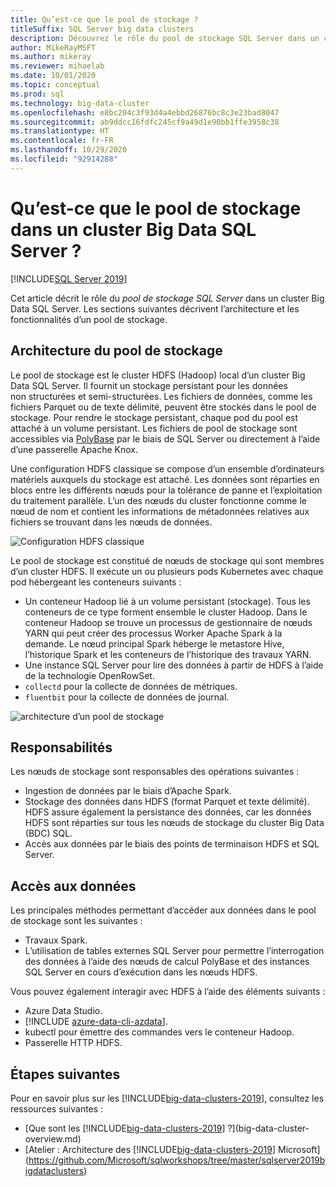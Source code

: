 ```yaml
---
title: Qu’est-ce que le pool de stockage ?
titleSuffix: SQL Server big data clusters
description: Découvrez le rôle du pool de stockage SQL Server dans un cluster Big Data SQL Server 2019, ainsi que l’architecture et les fonctionnalités d’un pool de stockage SQL.
author: MikeRayMSFT
ms.author: mikeray
ms.reviewer: mihaelab
ms.date: 10/01/2020
ms.topic: conceptual
ms.prod: sql
ms.technology: big-data-cluster
ms.openlocfilehash: e8bc204c3f93d4a4ebbd26876bc8c3e23bad8047
ms.sourcegitcommit: ab9ddcc16fdfc245cf9a49d1e90bb1ffe3958c38
ms.translationtype: HT
ms.contentlocale: fr-FR
ms.lasthandoff: 10/29/2020
ms.locfileid: "92914288"
---
```

# <a name="what-is-the-storage-pool-in-a-sql-server-big-data-cluster"></a>Qu’est-ce que le pool de stockage dans un cluster Big Data SQL Server ?

[!INCLUDE[SQL Server 2019](../includes/applies-to-version/sqlserver2019.md)]

Cet article décrit le rôle du *pool de stockage SQL Server* dans un cluster Big Data SQL Server. Les sections suivantes décrivent l’architecture et les fonctionnalités d’un pool de stockage.

## <a name="storage-pool-architecture"></a>Architecture du pool de stockage

Le pool de stockage est le cluster HDFS (Hadoop) local d’un cluster Big Data SQL Server. Il fournit un stockage persistant pour les données non structurées et semi-structurées. Les fichiers de données, comme les fichiers Parquet ou de texte délimité, peuvent être stockés dans le pool de stockage. Pour rendre le stockage persistant, chaque pod du pool est attaché à un volume persistant. Les fichiers de pool de stockage sont accessibles via [PolyBase](../relational-databases/polybase/polybase-guide.md) par le biais de SQL Server ou directement à l’aide d’une passerelle Apache Knox.

Une configuration HDFS classique se compose d’un ensemble d’ordinateurs matériels auxquels du stockage est attaché. Les données sont réparties en blocs entre les différents nœuds pour la tolérance de panne et l’exploitation du traitement parallèle. L’un des nœuds du cluster fonctionne comme le nœud de nom et contient les informations de métadonnées relatives aux fichiers se trouvant dans les nœuds de données.

![Configuration HDFS classique](media/concept-storage-pool/classic-hdfs-setup.png)

Le pool de stockage est constitué de nœuds de stockage qui sont membres d’un cluster HDFS. Il exécute un ou plusieurs pods Kubernetes avec chaque pod hébergeant les conteneurs suivants :

- Un conteneur Hadoop lié à un volume persistant (stockage). Tous les conteneurs de ce type forment ensemble le cluster Hadoop. Dans le conteneur Hadoop se trouve un processus de gestionnaire de nœuds YARN qui peut créer des processus Worker Apache Spark à la demande. Le nœud principal Spark héberge le metastore Hive, l’historique Spark et les conteneurs de l’historique des travaux YARN.
- Une instance SQL Server pour lire des données à partir de HDFS à l’aide de la technologie OpenRowSet.
- `collectd` pour la collecte de données de métriques.
- `fluentbit` pour la collecte de données de journal.

![architecture d’un pool de stockage](media/concept-storage-pool/scale-big-data-on-demand.png)

## <a name="responsibilities"></a>Responsabilités

Les nœuds de stockage sont responsables des opérations suivantes :

- Ingestion de données par le biais d’Apache Spark.
- Stockage des données dans HDFS (format Parquet et texte délimité). HDFS assure également la persistance des données, car les données HDFS sont réparties sur tous les nœuds de stockage du cluster Big Data (BDC) SQL.
- Accès aux données par le biais des points de terminaison HDFS et SQL Server.

## <a name="accessing-data"></a>Accès aux données

Les principales méthodes permettant d’accéder aux données dans le pool de stockage sont les suivantes :

- Travaux Spark.
- L’utilisation de tables externes SQL Server pour permettre l’interrogation des données à l’aide des nœuds de calcul PolyBase et des instances SQL Server en cours d’exécution dans les nœuds HDFS.

Vous pouvez également interagir avec HDFS à l’aide des éléments suivants :

- Azure Data Studio.
- [!INCLUDE [azure-data-cli-azdata](../includes/azure-data-cli-azdata.md)].
- kubectl pour émettre des commandes vers le conteneur Hadoop.
- Passerelle HTTP HDFS.

## <a name="next-steps"></a>Étapes suivantes

Pour en savoir plus sur les [!INCLUDE[big-data-clusters-2019](../includes/ssbigdataclusters-ss-nover.md)], consultez les ressources suivantes :

- [Que sont les [!INCLUDE[big-data-clusters-2019](../includes/ssbigdataclusters-ver15.md)] ?](big-data-cluster-overview.md)
- [Atelier : Architecture des [!INCLUDE[big-data-clusters-2019](../includes/ssbigdataclusters-ss-nover.md)] Microsoft](https://github.com/Microsoft/sqlworkshops/tree/master/sqlserver2019bigdataclusters)
